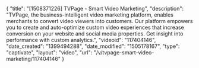 {
    "title": "[1508371226] TVPage - Smart Video Marketing",
    "description": "TVPage, the business-intelligent video marketing platform, enables merchants to convert video viewers into customers. Our platform empowers you to create and auto-optimize custom video experiences that increase conversion on your website and social media properties. Get insight into performance with custom analytics.",
    "videoid": "117404146",
    "date_created": "1399494288",
    "date_modified": "1505178167",
    "type": "captivate",
    "layout": "video",
    "url": "\/v\/tvpage-smart-video-marketing\/117404146"
}